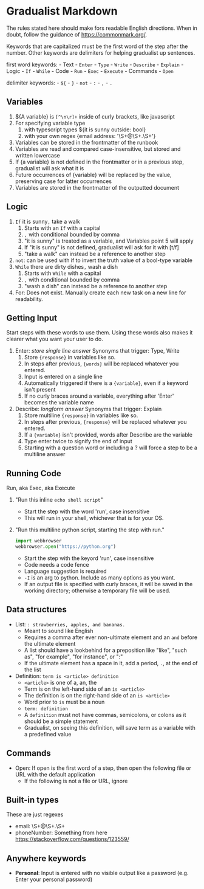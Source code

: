 # Gradualist Markdown

The rules stated here should make fors readable English directions.
When in doubt, follow the guidance of https://commonmark.org/.

Keywords that are capitalized must be the first word of the step after the number.
Other keywords are delimiters for helping gradualist up sentences.

first word keywords:
    - Text
        - `Enter`
        - `Type`
        - `Write`
        - `Describe`
        - `Explain`
    - Logic
        - `If`
        - `While`
    - Code
        - `Run`
        - `Exec`
        - `Execute`
    - Commands
        - `Open`

delimiter keywords:
    - `${`
    - `}`
    - `not`
    - `:`
    - `,`
    - `.`

## Variables

1. ${A variable} is `[^\n\r]+` inside of curly brackets, like javascript
2. For specifying variable type
    1. with typescript types ${it is sunny outside: bool}
    2. with your own regex {email address: '\S+@\S+.\S+'}
3. Variables can be stored in the frontmatter of the runbook
4. Variables are read and compared case-insensitive, but stored and written lowercase
5. If {a variable} is not defined in the frontmatter or in a previous step, gradualist will ask what it is
6. Future occurrences of {variable} will be replaced by the value, preserving case for latter occurrences
7. Variables are stored in the frontmatter of the outputted document

## Logic

1. `If` it is sunny`,` take a walk
    1. Starts with an `If` with a capital
    2. `,` with conditional bounded by comma
    3. "it is sunny" is treated as a variable, and Variables point 5 will apply
    4. If "it is sunny" is not defined, gradualist will ask for it with [t/f]
    5. "take a walk" can instead be a reference to another step
2. `not`: can be used with if to invert the truth value of a bool-type variable
3. `While` there are dirty dishes`,` wash a dish
    1. Starts with `While` with a capital
    2. `,` with conditional bounded by comma
    3. "wash a dish" can instead be a reference to another step
4. For: Does not exist. Manually create each new task on a new line for readability.

## Getting Input

Start steps with these words to use them.
Using these words also makes it clearer what you want your user to do.

1. Enter: *store single line answer*
    Synonyms that trigger: Type, Write
    1. Store `{response}` in variables like so.
    2. In steps after previous, `{words}` will be replaced whatever you entered.
    3. Input is entered on a single line
    4. Automatically triggered if there is a `{variable}`, even if a keyword isn't present
    5. If no curly braces around a variable, everything after 'Enter' becomes the variable name
2. Describe: *longform answer*
    Synonyms that trigger: Explain
    1. Store multiline `{response}` in variables like so.
    2. In steps after previous, `{response}` will be replaced whatever you entered.
    3. If a `{variable}` isn't provided, words after Describe are the variable
    4. Type enter twice to signify the end of input
    5. Starting with a question word or including a ? will force a step to be a multiline answer

## Running Code

Run, aka Exec, aka Execute

1. "Run this inline `echo shell script`"
    * Start the step with the word 'run', case insensitive
    * This will run in your shell, whichever that is for your OS.
2. "Run this multiline python script, starting the step with run."

    ```python -I {example.py}
    import webbrowser
    webbrowser.open("https://python.org")
    ```

    * Start the step with the keyord 'run', case insensitive
    * Code needs a code fence
    * Language suggestion is required
    * `-I` is an arg to python. Include as many options as you want.
    * If an output file is specified with curly braces, it will be saved in
        the working directory; otherwise a temporary file will be used.

## Data structures

* List: `: strawberries, apples, and bananas.`
    * Meant to sound like English
    * Requires a comma after ever non-ultimate element and an `and` before the ultimate element
    * A list should have a lookbehind for a preposition like "like", "such as", "for example", "for instance", or ":"
    * If the ultimate element has a space in it, add a period, `.`, at the end of the list
* Definition: `term is <article> definition`
    * `<article>` is one of a, an, the
    * Term is on the left-hand side of an `is <article>`
    * The definition is on the right-hand side of an `is <article>`
    * Word prior to `is` must be a noun
    * `term: definition`
    * A `definition` must not have commas, semicolons, or colons as it should be a simple statement
    * Gradualist, on seeing this definition, will save term as a variable with a predefined value

## Commands

* Open: If open is the first word of a step, then open the following file or URL with the default application
    * If the following is not a file or URL, ignore

## Built-in types

These are just regexes

* email: \S+@\S+.\S+
* phoneNumber: Something from here https://stackoverflow.com/questions/123559/

## Anywhere keywords

* **Personal**: Input is entered with no visible output like a password (e.g. Enter your personal password)
